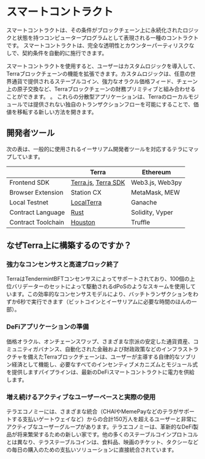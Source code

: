 # スマートコントラクト

スマートコントラクトは、その条件がブロックチェーン上に永続化されたロジックと状態を持つコンピュータープログラムとして表現される一種のコントラクトです。 スマートコントラクトは、完全な透明性とカウンターパーティリスクなしで、契約条件を自動的に施行できます。

スマートコントラクトを使用すると、ユーザーはカスタムロジックを導入して、Terraブロックチェーンの機能を拡張できます。カスタムロジックは、任意の世界通貨で提供されるステーブルコイン、強力なオラクル価格フィード、チェーン上の原子交換など、Terraブロックチェーンの財務プリミティブと組み合わせることができます。 。 これらの分散型アプリケーションは、Terraのローカルモジュールでは提供されない独自のトランザクションフローを可能にすることで、価値を移転する新しい方法を開きます。

## 開発者ツール

次の表は、一般的に使用されるイーサリアム開発者ツールを対応するテラにマップしています。

|                    | Terra                                                                                                                 | Ethereum        |
| ------------------ | --------------------------------------------------------------------------------------------------------------------- | --------------- |
| Frontend SDK       | [Terra.js](https://terra-money.github.io/terra.js/), [Terra SDK](https://terra-money.github.io/terra.py/) | Web3.js, Web3py |
| Browser Extension  | Station CX                                                                                                            | MetaMask, MEW   |
| Local Testnet      | [LocalTerra](https://github.com/terra-money/LocalTerra)                                                             | Ganache         |
| Contract Language  | [Rust](https://www.rust-lang.org/)                                                                                    | Solidity, Vyper |
| Contract Toolchain | [Houston](https://github.com/terra-money/houston)                                                                   | Truffle         |

## なぜTerra上に構築するのですか？

### 強力なコンセンサスと高速ブロック終了

TerraはTendermintBFTコンセンサスによってサポートされており、100個の上位バリデーターのセットによって駆動されるdPoSのようなスキームを使用しています。この効率的なコンセンサスモデルにより、バッチトランザクションをわずか6秒で実行できます（ビットコインとイーサリアムに必要な時間のほんの一部）。

### DeFiアプリケーションの準備

価格オラクル、オンチェーンスワップ、さまざまな宗派の安定した通貨資産、コミュニティガバナンス、自動化された金融および財政政策などのインフラストラクチャを備えたTerraブロックチェーンは、ユーザーが主導する自律的なソブリン経済として機能し、必要なすべてのインセンティブメカニズムとモジュール式を提供しますパイプラインは、最新のDeFiスマートコントラクトに電力を供給します。

### 増え続けるアクティブなユーザーベースと実際の使用

テラエコノミーには、さまざまな統合（CHAIやMemePayなどのテラがサポートする支払いゲートウェイなど）からの合計150万人を超えるユーザーと非常にアクティブなユーザーグループがあります。テラエコノミーは、革新的なDeFi製品が将来繁栄するための新しい家です。他の多くのステーブルコインプロトコルとは異なり、テラステーブルコインは、食料品、映画のチケット、タクシーなどの毎日の購入のための支払いソリューションに直接統合されています。